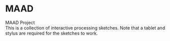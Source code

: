 # MAAD
MAAD Project \
This is a collection of interactive processing sketches. Note that a tablet and stylus are required for the sketches to work.
